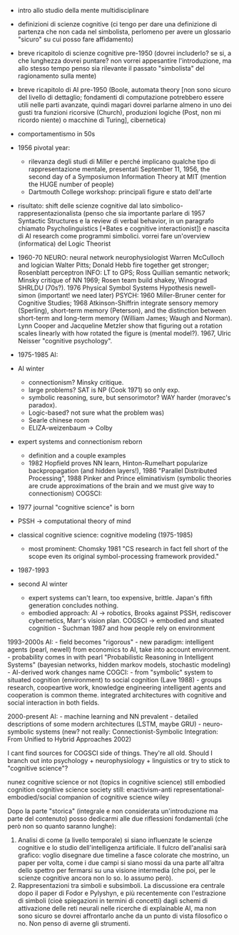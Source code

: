 
- intro allo studio della mente multidisciplinare
- definizioni di scienze cognitive (ci tengo per dare una definizione di partenza che non cada nel simbolista, perlomeno per avere un glossario "sicuro" su cui posso fare affidamento)
- breve ricapitolo di scienze cognitive pre-1950 (dovrei includerlo? se si, a che lunghezza dovrei puntare? non vorrei appesantire l'introduzione, ma allo stesso tempo penso sia rilevante il passato "simbolista" del ragionamento sulla mente)
- breve ricapitolo di AI pre-1950 (Boole, automata theory [non sono sicuro del livello di dettaglio; fondamenti di computazione potrebbero essere utili nelle parti avanzate, quindi magari dovrei parlarne almeno in uno dei gusti tra funzioni ricorsive (Church), produzioni logiche (Post, non mi ricordo niente) o macchine di Turing], cibernetica)
- comportamentismo in 50s
- 1956 pivotal year:
    - rilevanza degli studi di Miller e perché implicano qualche tipo di rappresentazione mentale, presentati September 11, 1956, the second day of a Symposiumon Information Theory at MIT (mention the HUGE number of people)
    - Dartmouth College workshop: principali figure e stato dell'arte
- risultato: shift delle scienze cognitive dal lato simbolico-rappresentazionalista (penso che sia importante parlare di 1957 Syntactic Structures e la review di verbal behavior, in un paragrafo chiamato Psycholinguistics [+Bates e cognitive interactionist]) e nascita di AI research come programmi simbolici. vorrei fare un'overview (informatica) del Logic Theorist


- 1960-70
NEURO: neural network neurophysiologist Warren McCulloch and logician Walter Pitts; 
Donald Hebb fire together get stronger; Rosenblatt perceptron
INFO: LT to GPS; Ross Quillian semantic network; Minsky critique of NN 1969; Rosen team build shakey, Winograd SHRLDU (70s?). 1976 Physical Symbol Systems Hypothesis newell-simon (important! we need later)
PSYCH: 1960 Miller-Bruner center for Cognitive Studies; 1968 Atkinson-Shiffrin integrate sensory memory (Sperling), short-term memory (Peterson),  and  the  distinction  between  short-term and long-term memory (William James; Waugh and Norman). Lynn Cooper and Jacqueline Metzler show that figuring out a rotation scales linearly with how rotated the figure is (mental model?). 1967, Ulric Neisser "cognitive psychology". 

- 1975-1985
AI: 
- AI winter 
    - connectionism? Minsky critique. 
    - large problems? SAT is NP (Cook 1971) so only exp. 
    - symbolic reasoning, sure, but sensorimotor? WAY harder (moravec's paradox).
    - Logic-based? not sure what the problem was)
    - Searle chinese room
    - ELIZA-weizenbaum -> Colby
- expert systems and connectionism reborn
    - definition and a couple examples
    - 1982 Hopfield proves NN learn, Hinton-Rumelhart popularize backpropagation (and hidden layers!), 1986 "Parallel Distributed Processing", 1988 Pinker and Prince eliminativism (symbolic theories are crude approximations of the brain and we must give way to connectionism)
COGSCI:
- 1977 journal "cognitive science" is born
- PSSH -> computational theory of mind
- classical cognitive science: cognitive modeling (1975-1985)
    - most prominent: Chomsky 1981 "CS research in fact fell short of the scope even its original symbol-processing framework provided."
- 1987-1993
- second AI winter
    - expert systems can't learn, too expensive, brittle. Japan's fifth generation concludes nothing.
    - embodied approach:
        AI -> robotics, Brooks against PSSH, rediscover cybernetics, Marr's vision plan.
        COGSCI -> embodied and situated cognition
            - Suchman 1987 and how people rely on environment
            
1993–2000s
AI: 
    - field becomes "rigorous"
    - new paradigm: intelligent agents (pearl, newell) from economics to AI, take into account environment.
    - probability comes in with pearl "Probabilistic Reasoning in Intelligent Systems" (bayesian networks, hidden markov models, stochastic modeling)
    - AI-derived work changes name
COGCI:
    - from "symbolic" system to situated cognition (environment) to social cognition (Lave 1988)
    - groups research, coopeartive work, knowledge engineering
intelligent agents and cooperation is common theme. integrated architectures with cognitive and social interaction in both fields.

2000-present
AI:
    - machine learning and NN prevalent
    - detailed descriptions of some modern architectures (LSTM, maybe GRU)
    - neuro-symbolic systems (new? not really: Connectionist-Symbolic Integration: From Unified to Hybrid Approaches 2002)

I cant find sources for COGSCI side of things. They're all old. Should I branch out into psychology + neurophysiology + linguistics or try to stick to "cognitive science"?

nunez cognitive science or not (topics in cognitive science)
still embodied cognition
cognitive science society
still: enactivism-anti representational-embodied/social
companion of cognitive science wiley

Dopo la parte "storica" (integrale e non considerata un'introduzione ma parte del contenuto) posso dedicarmi alle due riflessioni fondamentali (che però non so quanto saranno lunghe):
1. Analisi di come (a livello temporale) si siano influenzate le scienze cognitive e lo studio dell'intelligenza artificiale. Il fulcro dell'analisi sarà grafico: voglio disegnare due timeline a fasce colorate che mostrino, un paper per volta, come i due campi si siano mossi da una parte all'altra dello spettro per fermarsi su una visione intermedia (che poi, per le scienze cognitive ancora non lo so. lo assumo però).
2. Rappresentazioni tra simboli e subsimboli. La discussione era centrale dopo il paper di Fodor e Pylyshyn, e più recentemente con l'estrazione di simboli (cioè spiegazioni in termini di concetti) dagli schemi di attivazione delle reti neurali nelle ricerche di explainable AI, ma non sono sicuro se dovrei affrontarlo anche da un punto di vista filosofico o no. Non penso di averne gli strumenti.